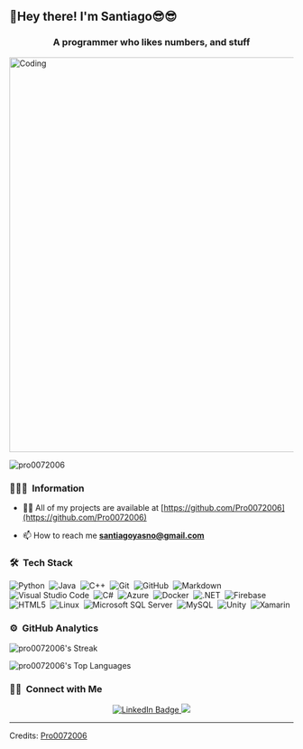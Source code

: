 <h2>🥳Hey there! I'm Santiago😎😎</h2>
<h3 align="center">A programmer who likes numbers, and stuff</h3>

<img src="https://user-images.githubusercontent.com/74038190/225813708-98b745f2-7d22-48cf-9150-083f1b00d6c9.gif" alt="Coding" width="700"/>

<p align="left"> <img src="https://komarev.com/ghpvc/?username=pro0072006&label=Profile%20views&color=0e75b6&style=flat" alt="pro0072006" /> </p>

### 👨🏻‍💻 &nbsp;Information

- 👨‍💻 All of my projects are available at [https://github.com/Pro0072006](https://github.com/Pro0072006)

- 📫 How to reach me **santiagoyasno@gmail.com**

### 🛠 &nbsp;Tech Stack

![Python](https://img.shields.io/badge/-Python-05122A?style=flat&logo=python)&nbsp;
![Java](https://img.shields.io/badge/-Java-05122A?style=flat&logo=Java&logoColor=FFA518)&nbsp;
![C++](https://img.shields.io/badge/-C++-05122A?style=flat&logo=C%2B%2B&logoColor=00599C)&nbsp;
![Git](https://img.shields.io/badge/-Git-05122A?style=flat&logo=git)&nbsp;
![GitHub](https://img.shields.io/badge/-GitHub-05122A?style=flat&logo=github)&nbsp;
![Markdown](https://img.shields.io/badge/-Markdown-05122A?style=flat&logo=markdown)&nbsp;
![Visual Studio Code](https://img.shields.io/badge/-Visual%20Studio%20Code-05122A?style=flat&logo=visual-studio-code&logoColor=007ACC)&nbsp;
![C#](https://img.shields.io/badge/-C%23-05122A?style=flat&logo=csharp)&nbsp;
![Azure](https://img.shields.io/badge/-Azure-05122A?style=flat&logo=microsoft-azure)&nbsp;
![Docker](https://img.shields.io/badge/-Docker-05122A?style=flat&logo=docker)&nbsp;
![.NET](https://img.shields.io/badge/-.NET-05122A?style=flat&logo=dotnet)&nbsp;
![Firebase](https://img.shields.io/badge/-Firebase-05122A?style=flat&logo=firebase)&nbsp;
![HTML5](https://img.shields.io/badge/-HTML5-05122A?style=flat&logo=html5)&nbsp;
![Linux](https://img.shields.io/badge/-Linux-05122A?style=flat&logo=linux)&nbsp;
![Microsoft SQL Server](https://img.shields.io/badge/-Microsoft%20SQL%20Server-05122A?style=flat&logo=microsoft-sql-server)&nbsp;
![MySQL](https://img.shields.io/badge/-MySQL-05122A?style=flat&logo=mysql)&nbsp;
![Unity](https://img.shields.io/badge/-Unity-05122A?style=flat&logo=unity)&nbsp;
![Xamarin](https://img.shields.io/badge/-Xamarin-05122A?style=flat&logo=xamarin)&nbsp;

### ⚙️ &nbsp;GitHub Analytics

![pro0072006's Streak](https://github-readme-streak-stats.herokuapp.com/?user=pro0072006&theme=dark&hide_border=false)

![pro0072006's Top Languages](https://github-readme-stats.vercel.app/api/top-langs/?username=pro0072006&theme=dark&show_icons=true&hide_border=false&layout=compact)

### 🤝🏻 &nbsp;Connect with Me

<p align="center">
<a href="https://www.linkedin.com/in/david-santiago-mendoza-yasno/" target="_blank" rel="noreferrer">
  <img src="https://img.shields.io/badge/-David%20Santiago%20Mendoza%20Yasno-0077B5?style=flat&logo=Linkedin&logoColor=white" alt="LinkedIn Badge"/>
</a>
<a href="mailto:santiagoyasno@gmail.com"><img src="https://img.shields.io/badge/-santiagoyasno@gmail.com-D14836?style=flat&logo=Gmail&logoColor=white"/></a>
</p>

---

Credits: [Pro0072006](https://github.com/Pro0072006)
